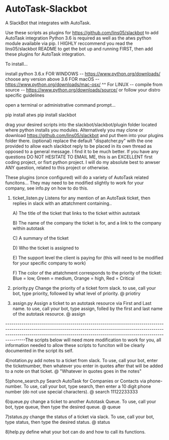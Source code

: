 # AutoTask-Slackbot
A SlackBot that integrates with AutoTask. 

Use these scripts as plugins for https://github.com/lins05/slackbot to add AutoTask integration
Python 3.6 is required as well as the atws python module available via pip. I HIGHLY reccommend you read the lins05/slackbot README to get the bot up and running FIRST, then add these plugins for AutoTask integration.

To install...

install python 3.6.x
FOR WINDOWS -- https://www.python.org/downloads/ choose any version above 3.6
FOR macOS -- https://www.python.org/downloads/mac-osx/ ^^
For LINUX -- compile from source -- https://www.python.org/downloads/source/ or follow your distro specific guidelines

open a terminal or administrative command prompt...

pip install atws
pip install slackbot


drag your desired scripts into the slackbot/slackbot/plugin folder located where python installs you modules. Alternatively you may clone or download https://github.com/lins05/slackbot and put them into your plugins folder there.
(optional) replace the default "dispatcher.py" with the one provided to allow each slackbot reply to be placed in its own thread as opposed to a general message. I find it to be much better.
If you have any questions DO NOT HESITATE TO EMAIL ME, this is an EXCELLENT first coding project, or fisrt python project. I will do my absolute best to anwser ANY question, related to this project or otherwise.

These plugins (once configured) will do a variety of AutoTask related funcitons...
They may need to be modified slightly to work for your company, see info.py on how to do this.



1) ticket_listen.py
  Listens for any mention of an AutoTask ticket, then replies in slack with an attatchment containing..
    
    A) The title of the ticket that links to the ticket within autotask
    
    B) The name of the company the ticket is for, and a link to the company within autotask
    
    C) A summary of the ticket
    
    D) Who the ticket is assigned to
    
    E) The support level the client is paying for (this will need to be modified for your specific company to work)
    
    F) The color of the attatchment corresponds to the priority of the ticket: Blue = low, Green = medium, Orange = high,       Red = Critical

2) priority.py 
Change the priority of a ticket form slack. to use, call your bot, type priority, followed by what level of priority. @<yourbotsname> priotiry <low> <medium> <high> <critical>
  
3) assign.py
Assign a ticket to an autotask resource via First and Last name. to use, call your bot, type assign, folled by the first and last name of the autotask resource. @<yourbotsname> assign <Fisrtname> <Lastname>

----------------------------------------------------------------------------------------------------------------------------------------------------------------------------------------------------------------------------------------------------The scripts below will need more modification to work for you, all information needed to allow these scripts to funciton will be clearly documented in the script its self.

4)notation.py
add notes to a ticket from slack. To use, call your bot, enter the ticketnumber, then whatever you enter in quotes after that will be added to a note on that ticket. @<yourbotsname> <TicketNumber> "Whatever in quotes goes in the notes"
  
5)phone_search.py
Search AutoTask for Companies or Contacts via phone-number. To use, call your bot, type search, then enter a 10 digit phone number (do not use special characters). @<yourbotsname> search 11122233333
  
6)queue.py
change a ticket to another Autotask Queue. To use, call your bot, type queue, then type the desired queue. @<yourbotsname> queue <yourautotaskqueue>

7)status.py
change the status of a ticket via slack. To use, call your bot, type status, then type the desired status. @<yourbotsname> status <desired autotask status>
  
8)help.py
define what your bot can do and how to call its functions.
